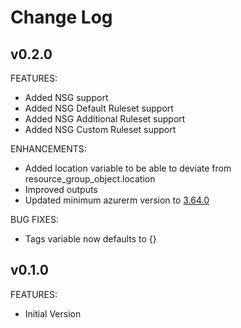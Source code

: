 # Change Log

## v0.2.0
FEATURES:
- Added NSG support
- Added NSG Default Ruleset support
- Added NSG Additional Ruleset support
- Added NSG Custom Ruleset support

ENHANCEMENTS:
- Added location variable to be able to deviate from resource_group_object.location
- Improved outputs
- Updated minimum azurerm version to [3.64.0](https://github.com/hashicorp/terraform-provider-azurerm/blob/main/CHANGELOG-v3.md#3640-july-06-2023)

BUG FIXES:
- Tags variable now defaults to {}

## v0.1.0
FEATURES:
- Initial Version